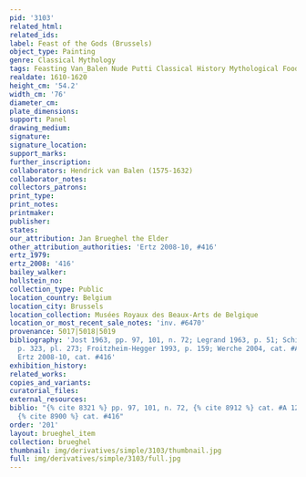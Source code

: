 ```yaml
---
pid: '3103'
related_html: 
related_ids: 
label: Feast of the Gods (Brussels)
object_type: Painting
genre: Classical Mythology
tags: Feasting Van_Balen Nude Putti Classical History Mythological Food
realdate: 1610-1620
height_cm: '54.2'
width_cm: '76'
diameter_cm: 
plate_dimensions: 
support: Panel
drawing_medium: 
signature: 
signature_location: 
support_marks: 
further_inscription: 
collaborators: Hendrick van Balen (1575-1632)
collaborator_notes: 
collectors_patrons: 
print_type: 
print_notes: 
printmaker: 
publisher: 
states: 
our_attribution: Jan Brueghel the Elder
other_attribution_authorities: 'Ertz 2008-10, #416'
ertz_1979: 
ertz_2008: '416'
bailey_walker: 
hollstein_no: 
collection_type: Public
location_country: Belgium
location_city: Brussels
location_collection: Musées Royaux des Beaux-Arts de Belgique
location_or_most_recent_sale_notes: 'inv. #6470'
provenance: 5017|5018|5019
bibliography: 'Jost 1963, pp. 97, 101, n. 72; Legrand 1963, p. 51; Schifflers 1989,
  p. 323, pl. 273; Froitzheim-Hegger 1993, p. 159; Werche 2004, cat. #A 123, pp. 185-86;
  Ertz 2008-10, cat. #416'
exhibition_history: 
related_works: 
copies_and_variants: 
curatorial_files: 
external_resources: 
biblio: "{% cite 8321 %} pp. 97, 101, n. 72, {% cite 8912 %} cat. #A 123, pp. 185-86,
  {% cite 8900 %} cat. #416"
order: '201'
layout: brueghel_item
collection: brueghel
thumbnail: img/derivatives/simple/3103/thumbnail.jpg
full: img/derivatives/simple/3103/full.jpg
---
```


